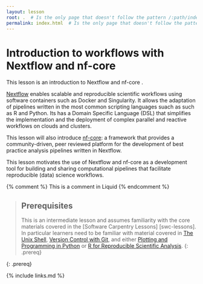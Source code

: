 ```yaml
---
layout: lesson
root: .  # Is the only page that doesn't follow the pattern /:path/index.html
permalink: index.html  # Is the only page that doesn't follow the pattern /:path/index.html
---
```

# Introduction to workflows with Nextflow and nf-core


This lesson is an introduction to Nextflow and nf-core . 

[Nextflow](https://www.nextflow.io/) enables scalable and reproducible scientific workflows using software containers such as Docker and Singularity. It allows the adaptation of pipelines written in the most common scripting languages suach as such as R and Python. Its has a  Domain Specific Language (DSL) that simplifies the implementation and the deployment of complex parallel and reactive workflows on clouds and clusters.

This lesson will also introduce [nf-core](https://nf-co.re/): a framework that provides a community-driven, peer reviewed platform for the development of best practice analysis pipelines written in Nextflow. 

This lesson motivates the use of Nextflow and nf-core as a development tool for building and sharing 
computational pipelines that facilitate reproducible (data) science workflows.

{% comment %} This is a comment in Liquid {% endcomment %}


> ## Prerequisites
>
> This is an intermediate lesson and assumes familiarity with the core materials covered in the 
> [Software Carpentry Lessons] [swc-lessons]. In particular learners need to be familiar with 
> material covered in [The Unix Shell](http://swcarpentry.github.io/shell-novice), 
> [Version Control with Git](http://swcarpentry.github.io/git-novice), and either 
> [Plotting and Programming in Python](http://swcarpentry.github.io/python-novice-gapminder) or 
> [R for Reproducible Scientific Analysis](http://swcarpentry.github.io/r-novice-gapminder).
{: .prereq}


{: .prereq}

{% include links.md %}
